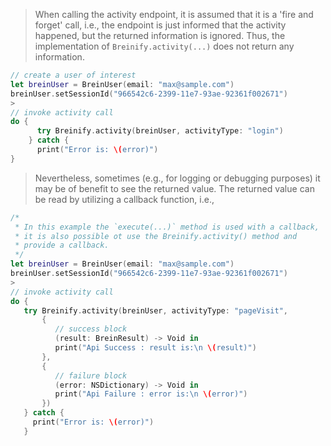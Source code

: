 <blockquote class="lang-specific ios">
<p>When calling the activity endpoint, it is assumed that it is a 'fire and forget' call, i.e., the endpoint is just informed
that the activity happened, but the returned information is ignored. Thus, the implementation of 
<code class="prettyprint">Breinify.activity(...)</code> does not return any information.</p>
</blockquote>

>
```swift
// create a user of interest
let breinUser = BreinUser(email: "max@sample.com")
breinUser.setSessionId("966542c6-2399-11e7-93ae-92361f002671")
>     
// invoke activity call
do {
      try Breinify.activity(breinUser, activityType: "login")
    } catch {
      print("Error is: \(error)")
}
```

<blockquote class="lang-specific ios">
<p>Nevertheless, sometimes (e.g., for logging or debugging purposes) it may be of benefit to see the
returned value. The returned value can be read by utilizing a callback function, i.e., 
</blockquote>

>
```swift
/*
 * In this example the `execute(...)` method is used with a callback, 
 * it is also possible ot use the Breinify.activity() method and
 * provide a callback.
 */
let breinUser = BreinUser(email: "max@sample.com")
breinUser.setSessionId("966542c6-2399-11e7-93ae-92361f002671")
>            
// invoke activity call
do {
   try Breinify.activity(breinUser, activityType: "pageVisit",
       {
          // success block
          (result: BreinResult) -> Void in
          print("Api Success : result is:\n \(result)")
       },
       {
          // failure block
          (error: NSDictionary) -> Void in
          print("Api Failure : error is:\n \(error)")
       })
   } catch {
     print("Error is: \(error)")
   }
```